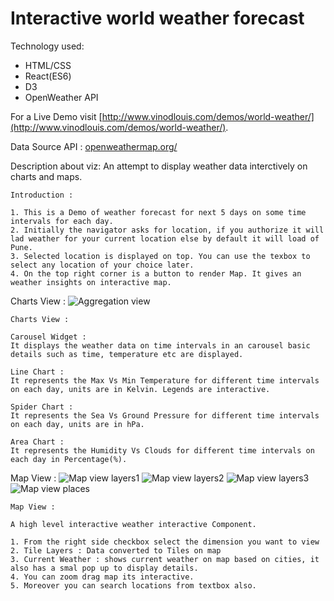# Interactive world weather forecast

Technology used:

 * HTML/CSS
 * React(ES6)
 * D3
 * OpenWeather API


For a Live Demo visit [http://www.vinodlouis.com/demos/world-weather/](http://www.vinodlouis.com/demos/world-weather/).

Data Source API : [openweathermap.org/](http://openweathermap.org/)


Description about viz: An attempt to display weather data interctively on charts and maps.

```
Introduction :

1. This is a Demo of weather forecast for next 5 days on some time intervals for each day.
2. Initially the navigator asks for location, if you authorize it will lad weather for your current location else by default it will load of Pune.
3. Selected location is displayed on top. You can use the texbox to select any location of your choice later.
4. On the top right corner is a button to render Map. It gives an weather insights on interactive map.
```

Charts View :
![Aggregation view]()

```
Charts View :

Carousel Widget :
It displays the weather data on time intervals in an carousel basic details such as time, temperature etc are displayed.

Line Chart :
It represents the Max Vs Min Temperature for different time intervals on each day, units are in Kelvin. Legends are interactive.

Spider Chart :
It represents the Sea Vs Ground Pressure for different time intervals on each day, units are in hPa.

Area Chart :
It represents the Humidity Vs Clouds for different time intervals on each day in Percentage(%).
```

Map View :
![Map view layers1]()
![Map view layers2]()
![Map view layers3]()
![Map view places]()


```
Map View :

A high level interactive weather interactive Component.

1. From the right side checkbox select the dimension you want to view
2. Tile Layers : Data converted to Tiles on map
3. Current Weather : shows current weather on map based on cities, it also has a smal pop up to display details.
4. You can zoom drag map its interactive.
5. Moreover you can search locations from textbox also.

```